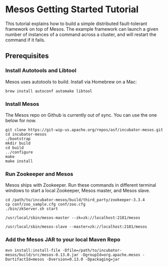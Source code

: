 # Mesos Getting Started Tutorial

This tutorial explains how to build a simple distributed fault-tolerant framework on top of Mesos.
The example framework can launch a given number of instances of a command across a cluster,
and will restart the command if it fails.

## Prerequisites

### Install Autotools and Libtool

Mesos uses autotools to build. Install via Homebrew on a Mac:

    brew install autoconf automake libtool

### Install Mesos

The Mesos repo on Github is currently out of sync. You can use the one below for now.

    git clone https://git-wip-us.apache.org/repos/asf/incubator-mesos.git
    cd incubator-mesos
    ./bootstrap
    mkdir build
    cd build
    ../configure
    make
    make install

### Run Zookeeper and Mesos

Mesos ships with Zookeeper. Run these commands in different terminal windows to start a local Zookeeper, Mesos master, and Mesos slave.

    cd /path/to/incubator-mesos/build/third_party/zookeeper-3.3.4
    cp conf/zoo_sample.cfg conf/zoo.cfg
    ./bin/zkServer.sh start

    /usr/local/sbin/mesos-master --zk=zk://localhost:2181/mesos

    /usr/local/sbin/mesos-slave --master=zk://localhost:2181/mesos

### Add the Mesos JAR to your local Maven Repo

    mvn install:install-file -Dfile=/path/to/incubator-mesos/build/src/mesos-0.13.0.jar -DgroupId=org.apache.mesos -DartifactId=mesos -Dversion=0.13.0 -Dpackaging=jar
